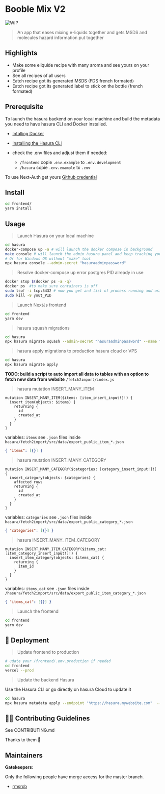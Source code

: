 # Booble Mix V2

![WIP](https://img.shields.io/badge/status-wip-red)

> An app that eases mixing e-liquids together and gets MSDS and molecules hazard information put together

## Highlights

- Make some eliquide recipe with many aroma and see yours on your profile
- See all recipes of all users
- Eatch recipe got its generated MSDS (FDS french formated)
- Eatch recipe got its generated label to stick on the bottle (french formated)

## Prerequisite

To launch the hasura backend on your local machine and build the metadata you need to have hasura CLI and Docker installed.

- [Intalling Docker](https://docs.docker.com/get-started/overview/)
- [Installing the Hasura CLI](https://hasura.io/docs/latest/graphql/core/hasura-cli/install-hasura-cli.html)

- check the .env files and adjust them if needed:
  - `/frontend` copie `.env.example` to `.env.development`
  - `/hasura` copie `.env.example` to `.env`

To use Next-Auth get yours [Github credential](https://next-auth.js.org/providers/github)

## Install

```sh
cd frontend/
yarn install
```

## Usage

> Launch Hasura on your local machine

```sh
cd hasura
docker-compose up -a # will launch the docker compose in background
make console # will launch the admin hasura panel and keep tracking your changes
# Or for Windows OS without "make" tool
npx hasura console --admin-secret "hasuraadminpassword"
```

> Resolve docker-compose up error postgres PID already in use

```sh
docker stop $(docker ps -a -q)
docker ps  #to make sure containers is off
sudo lsof -i tcp:5432 # now you get and list of process running and using 5432 port find and copy PID
sudo kill -9 yout_PID
```

> Launch NextJs frontend

```sh
cd frontend
yarn dev
```

> hasura squash migrations

```sh
cd hasura
npx hasura migrate squash --admin-secret "hasuraadminpassword" --name "name-update" --from 0000000 --database-name default
```

> hasura apply migrations to production hasura cloud or VPS

```sh
cd hasura
npx hasura migrate apply
```

**TODO: build a script to auto import all data to tables with an option to fetch new data from website** `/fetch2import/index.js`

> hasura mutation INSERT_MANY_ITEM

```gql
mutation INSERT_MANY_ITEM($items: [item_insert_input!]!) {
  insert_item(objects: $items) {
    returning {
      id
      created_at
    }
  }
}
```

variables: `items` see `.json` files inside `hasura/fetch2import/src/data/export_public_item_*.json`

```json
{ "items": [{}] }
```

> hasura mutation INSERT_MANY_CATEGORY

```gql
mutation INSERT_MANY_CATEGORY($categories: [category_insert_input!]!) {
  insert_category(objects: $categories) {
    affected_rows
    returning {
      id
      created_at
    }
  }
}
```

variables: `categories` see `.json` files inside `hasura/fetch2import/src/data/export_public_category_*.json`

```json
{ "categories": [{}] }
```

> hasura INSERT_MANY_ITEM_CATEGORY

```gql
mutation INSERT_MANY_ITEM_CATEGORY($items_cat: [item_category_insert_input!]!) {
  insert_item_category(objects: $items_cat) {
    returning {
      item_id
    }
  }
}
```

variables: `items_cat` see `.json` files inside `/hasura/fetch2import/src/data/export_public_item_category_*.json`

```json
{ "items_cat": [{}] }
```

> Launch the frontend

```sh
cd frontend
yarn dev
```

## 🚀 Deployment

> Update frontend to production

```sh
# udate your /frontend/.env.production if needed
cd frontend
vercel --prod
```

> Update the backend Hasura

Use the Hasura CLI or go directly on hasura Cloud to update it

```sh
cd hasura
npx hasura metadata apply --endpoint "https://hasura.mywebsite.com"  --admin-secret "hasuraadminpassword"
```

## 👏🏽 Contributing Guidelines

See CONTRIBUTING.md

Thanks to them 🤝

## Maintainers

**Gatekeepers**:

Only the following people have merge access for the master branch.

- [rmsrob][me]

[me]: https://github.com/rmsrob
